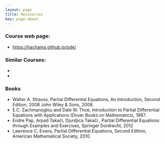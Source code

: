 ```yaml
---
layout: page
title: Ressources
key: page-about
---
```



### Course web page: 
- <https://hachama.github.io/pde/>

### Similar Courses: 
-
-
	
### Books
- Walter A. Strauss, Partial Differential Equations, An Introduction, Second Edition, 2008 John Wiley \& Sons, 2008.
- E.C. Zachmanoglou and Dale W. Thoe, Introduction to Partial Differential Equations with Applications (Dover Books on Mathematics), 1987.
- Endre Pap, Arpad Takači, Djurdjica Takači , Partial Differential Equations through Examples and Exercises, Springer Dordrecht, 2012
-  Lawrence C. Evans, Partial Differential Equations, Second Edition, American Mathematical Society, 2010.
